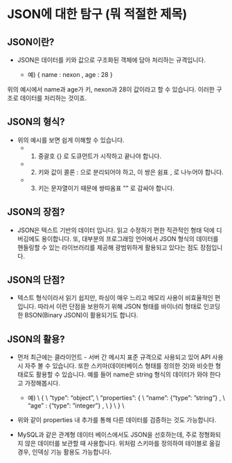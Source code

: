 # JSON에 대한 탐구 (뭐 적절한 제목)

## JSON이란?
+ JSON은 데이터를 키와 값으로 구조화된 객체에 담아 처리하는 규격입니다.

    + 예) { name : nexon , age : 28 }

위의 예시에서 name과 age가 키, nexon과 28이 값이라고 할 수 있습니다. 이러한 구조로 데이터를 처리하는 것이죠.

## JSON의 형식?
+ 위의 예시를 보면 쉽게 이해할 수 있습니다.
    + 1. 중괄호 {} 로 도큐먼트가 시작하고 끝나야 합니다.
    + 2. 키와 값이 콜론 : 으로 분리되어야 하고, 이 쌍은 쉼표 , 로 나누어야 합니다.
    + 3. 키는 문자열이기 때문에 쌍따옴표 ”” 로 감싸야 합니다.

## JSON의 장점?
+ JSON은 텍스트 기반의 데이터 입니다. 읽고 수정하기 편한 직관적인 형태 덕에 디버깅에도 용이합니다. 또,  대부분의 프로그래밍 언어에서 JSON 형식의 데이터를 핸들링할 수 있는 라이브러리를 제공해 광범위하게 활용되고 있다는 점도 장점입니다.

## JSON의 단점?
+ 텍스트 형식이라서 읽기 쉽지만, 파싱이 매우 느리고 메모리 사용이 비효율적인 편입니다. 따라서 이런 단점을 보완하기 위해 JSON 형태를 바이너리 형태로 인코딩한 BSON(Binary JSON)이 활용되기도 합니다. 

## JSON의 활용?
+ 먼저 최근에는 클라이언트 - 서버 간 메시지 표준 규격으로 사용되고 있어 API 사용시 자주 볼 수 있습니다. 또한 스키마(데이터베이스 형태를 정의한 것)와 비슷한 형태로도 활용할 수 있습니다. 예를 들어 name은 string 형식의 데이터가 와야 한다고 가정해봅시다.

    + 예) \\
        { \\
        “type”: “object”, \\
        “properties”: { \\
        “name”: {“type”: ”string”} , \\
        “age” : {“type”: ”integer”} , \\
            } \\
        } \\

+ 위와 같이 properties 내 추가를 통해 다른 데이터를 검증하는 것도 가능합니다.
+ MySQL과 같은 관계형 데이터 베이스에서도 JSON을 선호하는데, 주로 정형화되지 않은 데이터를 보관할 때 사용합니다. 위처럼 스키마를 정의하여 테이블로 옮길 경우, 인덱싱 기능 활용도 가능합니다.

